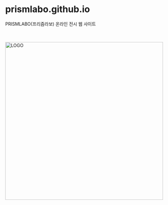 <h1>prismlabo.github.io</h1>
<p>PRISMLABO(프리즘라보) 온라인 전시 웹 사이트</p>
<br><br>
<img src="https://github.com/prismlabo/prismlabo.github.io/blob/main/prismlabo/data/logo.png?raw=true" alt="LOGO" width="500px">
